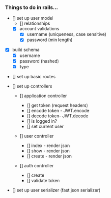 ### Things to do in rails...

- [] set up user model
    - [] relationships
    - [x] account validations
        - [x] username (uniqueness, case sensitive)
        - [x] password (min length)

- [x] build schema
    - [x] username
    - [x] password (hashed)
    - [x] type

- [] set up basic routes

- [] set up controllers
    - [] application controller
        - [] get token (request headers)
        - [] encode token - JWT.encode
        - [] decode token- JWT.decode
        - [] is logged in?
        - [] set current user

    - [] user controller
        - [] index - render json
        - [] show - render json
        - [] create - render json

    - [] auth controller 
        - [] create 
        - [] validate token

- [] set up user serializer (fast json serializer)

